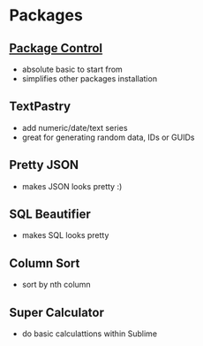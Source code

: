 # Packages
## [Package Control](https://packagecontrol.io/)
* absolute basic to start from
* simplifies other packages installation
## TextPastry
* add numeric/date/text series 
* great for generating random data, IDs or GUIDs
## Pretty JSON
* makes JSON looks pretty :)
## SQL Beautifier
* makes SQL looks pretty
## Column Sort
* sort by nth column
## Super Calculator
* do basic calculattions within Sublime
